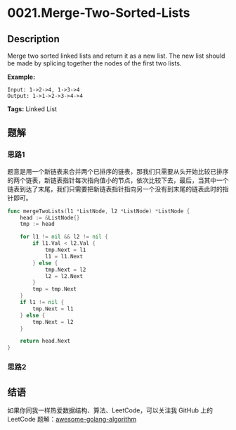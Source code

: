 # 0021.Merge-Two-Sorted-Lists

## Description

Merge two sorted linked lists and return it as a new list. The new list should be made by splicing together the nodes of the first two lists.

**Example:**

```text
Input: 1->2->4, 1->3->4
Output: 1->1->2->3->4->4
```

**Tags:** Linked List

## 题解

### 思路1

题意是用一个新链表来合并两个已排序的链表，那我们只需要从头开始比较已排序的两个链表，新链表指针每次指向值小的节点，依次比较下去，最后，当其中一个链表到达了末尾，我们只需要把新链表指针指向另一个没有到末尾的链表此时的指针即可。

```go
func mergeTwoLists(l1 *ListNode, l2 *ListNode) *ListNode {
    head := &ListNode{}
    tmp := head

    for l1 != nil && l2 != nil {
        if l1.Val < l2.Val {
            tmp.Next = l1
            l1 = l1.Next
        } else {
            tmp.Next = l2
            l2 = l2.Next
        }
        tmp = tmp.Next
    }
    if l1 != nil {
        tmp.Next = l1
    } else {
        tmp.Next = l2
    }

    return head.Next
}
```

### 思路2

## 结语

如果你同我一样热爱数据结构、算法、LeetCode，可以关注我 GitHub 上的 LeetCode 题解：[awesome-golang-algorithm](https://github.com/Golang-Solutions/awesome-golang-algorithm)

